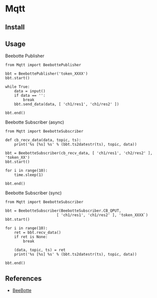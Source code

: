 # Mqtt


## Install

## Usage

Beebotte Publisher
```python3
from Mqtt import BeebottePublisher

bbt = BeebottePublisher('token_XXXX')
bbt.start()

while True:
    data = input()
    if data == '':
        break
    bbt.send_data(data, [ 'ch1/res1', 'ch1/res2' ])
    
bbt.end()
```

Beebotte Subscriber (async)
```python3
from Mqtt import BeebotteSubscriber

def cb_recv_data(data, topic, ts):
    print('%s [%s] %s' % (bbt.ts2datestr(ts), topic, data))

bbt = BeebotteSubscriber(cb_recv_data, [ 'ch1/res1', 'ch2/res2' ], 'token_XX')
bbt.start()

for i in range(10):
    time.sleep(1)

bbt.end()
```

Beebotte Subscriber (sync)
```python3
from Mqtt import BeebotteSubscriber

bbt = BeebotteSubscriber(BeebotteSubscriber.CB_QPUT,
                       [ 'ch1/res1', 'ch1/res2' ], 'token_XXXX`)
bbt.start()

for i in range(10):
    ret = bbt.recv_data()
    if ret is None:
        break
        
    (data, topic, ts) = ret
    print('%s [%s] %s' % (bbt.ts2datestr(ts), topic, data))
    
bbt.end()
```

## References

* [BeeBotte](https://beebotte.com/)
